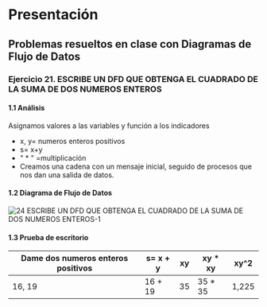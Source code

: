 # Presentación
## Problemas resueltos en clase con Diagramas de Flujo de Datos
### Ejercicio 21. ESCRIBE UN DFD QUE OBTENGA EL CUADRADO DE LA SUMA DE DOS NUMEROS ENTEROS
#### 1.1 Análisis
Asignamos valores a las variables y función a los indicadores
- x, y= numeros enteros positivos
- s= x+y
- " * " =multiplicación
- Creamos una cadena con un mensaje inicial, seguido de procesos que nos dan una salida de datos.
#### 1.2 Diagrama de Flujo de Datos

![24  ESCRIBE UN DFD QUE OBTENGA EL CUADRADO DE LA SUMA DE DOS NUMEROS ENTEROS-1](https://user-images.githubusercontent.com/112590329/191204295-df1b5d16-9d10-42c2-8480-167e2d897a9c.png)

 #### 1.3 Prueba de escritorio
 | Dame dos numeros enteros positivos | s= x + y | xy | xy * xy | xy^2  |
 |------------------------------------|----------|----|---------|-------|
 |      16, 19                        | 16 + 19  | 35 | 35 * 35 | 1,225 |
 
